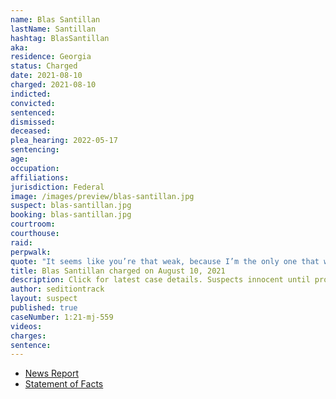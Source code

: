 ```yaml
---
name: Blas Santillan
lastName: Santillan
hashtag: BlasSantillan
aka:
residence: Georgia
status: Charged
date: 2021-08-10
charged: 2021-08-10
indicted:
convicted:
sentenced:
dismissed:
deceased:
plea_hearing: 2022-05-17
sentencing:
age:
occupation:
affiliations:
jurisdiction: Federal
image: /images/preview/blas-santillan.jpg
suspect: blas-santillan.jpg
booking: blas-santillan.jpg
courtroom:
courthouse:
raid:
perpwalk:
quote: "It seems like you’re that weak, because I’m the only one that was willing to do something! I’m the only one that was willing to kick that door! Who else is willing to storm in there? No one!"
title: Blas Santillan charged on August 10, 2021
description: Click for latest case details. Suspects innocent until proven guilty.
author: seditiontrack
layout: suspect
published: true
caseNumber: 1:21-mj-559
videos:
charges:
sentence:
---
```


- [News Report](https://www.11alive.com/article/news/crime/georgia-man-arrested-blas-santillan-capitol-riots/85-30452bf1-b52b-4e1c-bc8d-f50609749e23)
- [Statement of Facts](https://www.justice.gov/usao-dc/case-multi-defendant/file/1428516/download)
